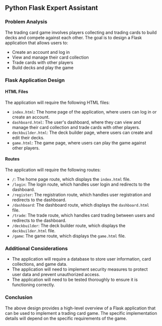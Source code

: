  ## Python Flask Expert Assistant

### Problem Analysis
The trading card game involves players collecting and trading cards to build decks and compete against each other. The goal is to design a Flask application that allows users to:

- Create an account and log in
- View and manage their card collection
- Trade cards with other players
- Build decks and play the game

### Flask Application Design

#### HTML Files

The application will require the following HTML files:

- `index.html`: The home page of the application, where users can log in or create an account.
- `dashboard.html`: The user's dashboard, where they can view and manage their card collection and trade cards with other players.
- `deckbuilder.html`: The deck builder page, where users can create and edit their decks.
- `game.html`: The game page, where users can play the game against other players.

#### Routes

The application will require the following routes:

- `/`: The home page route, which displays the `index.html` file.
- `/login`: The login route, which handles user login and redirects to the dashboard.
- `/register`: The registration route, which handles user registration and redirects to the dashboard.
- `/dashboard`: The dashboard route, which displays the `dashboard.html` file.
- `/trade`: The trade route, which handles card trading between users and redirects to the dashboard.
- `/deckbuilder`: The deck builder route, which displays the `deckbuilder.html` file.
- `/game`: The game route, which displays the `game.html` file.

### Additional Considerations

- The application will require a database to store user information, card collections, and game data.
- The application will need to implement security measures to protect user data and prevent unauthorized access.
- The application will need to be tested thoroughly to ensure it is functioning correctly.

### Conclusion

The above design provides a high-level overview of a Flask application that can be used to implement a trading card game. The specific implementation details will depend on the specific requirements of the game.